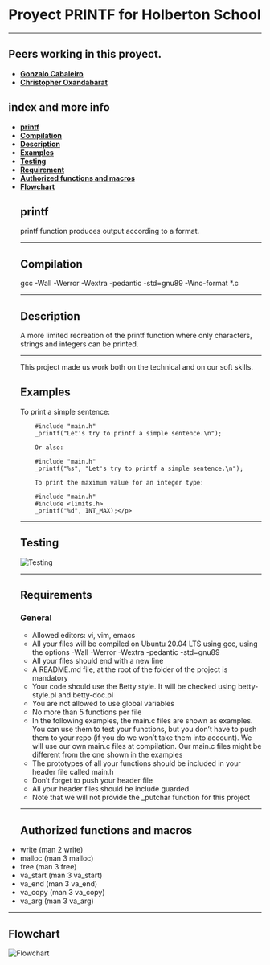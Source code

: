 <h1>	
		Proyect PRINTF for Holberton School
</h1>

<hr>
<h2>Peers working in this proyect.
</h2>
<ul>
<li><a href="https://github.com/Vaka217"> <strong> Gonzalo Cabaleiro
 </strong> </a> </li>

<li> <a href="https://github.com/ChrisOxan"> <strong> Christopher Oxandabarat
 </strong> </a> </li>
 </ul>
<h2>
	index and more info
</h2>
	 <ul>
                <li>
                        <a href="#printf"> <strong> printf </strong> </a>
                </li>
                <li>
                        <a href="#Compilation"> <strong> Compilation </strong> </a>
                </li>
                <li>
                        <a href="#Description"> <strong> Description </strong> </a>
                </li>
                <li>
                        <a href="#Examples"> <strong> Examples </strong> </a>
                </li>
		<li>
			<a href="#Testing"> <strong> Testing </strong> </a>
		</li>
		<li>
			<a href="#Requirement"> <strong> Requirement </strong> </a>
		</li>
		<li>	
			<a href="#More functions"> <strong> Authorized functions and macros </strong> </a>
		</li>
                <li>
                        <a href="#Flowchart"> <strong> Flowchart </strong> </a>
                </li>
<h2>
<div id="printf">
        <strong>printf</strong>
</h2>
                <p>printf function produces output according to a format.</p>
<hr>
<h2>
<div id="Compilation">
        <strong>Compilation</strong>
</h2>
                <p> gcc -Wall -Werror -Wextra -pedantic -std=gnu89 -Wno-format *.c </p>
<hr>
<h2>
<div id="Description">
        <strong>Description</strong>
</h2>
        <p> A more limited recreation of the printf function where only characters, strings and integers can be printed.
<hr>            This project made us work both on the technical and on our soft skills.</p>
<h2>
<div id="Examples">
        <strong>Examples</strong>
</h2>
         <p>  To print a simple sentence:

        #include "main.h"
        _printf("Let's try to printf a simple sentence.\n");

        Or also:

        #include "main.h"
        _printf("%s", "Let's try to printf a simple sentence.\n");

        To print the maximum value for an integer type:

        #include "main.h"
        #include <limits.h>
        _printf("%d", INT_MAX);</p>
<hr>
<h2>
<div id="Testing">
	<strong>Testing</strong>
</h2>
	<img src="https://i.ibb.co/Mgygv64/Testing.png" alt="Testing">
<hr>
<h2>
<div id="Requirement">
	<strong>Requirements</strong>
</h2>
<h3>
	General
</h3>
	<ul>
		<li> Allowed editors: vi, vim, emacs </li>
		<li> All your files will be compiled on Ubuntu 20.04 LTS using gcc, using the options -Wall -Werror -Wextra -pedantic -std=gnu89 </li>
		<li> All your files should end with a new line </li>
		<li> A README.md file, at the root of the folder of the project is mandatory </li>
		<li> Your code should use the Betty style. It will be checked using betty-style.pl and betty-doc.pl </li>
		<li> You are not allowed to use global variables </li>
		<li> No more than 5 functions per file </li>
		<li> In the following examples, the main.c files are shown as examples. You can use them to test your functions, but you don’t
		     have to push them to your repo (if you do we won’t take them into account). We will use our own main.c files at
		     compilation. Our main.c files might be different from the one shown in the examples
		<li> The prototypes of all your functions should be included in your header file called main.h </li>
		<li> Don’t forget to push your header file </li>
		<li> All your header files should be include guarded </li>
		<li> Note that we will not provide the _putchar function for this project </li>
	</ul>
<hr>
<h2>
<div id="More functions">
	<strong>Authorized functions and macros</strong>
</h2>
                <li>
                        write (man 2 write)
                </li>
                <li>
                        malloc (man 3 malloc)
                </li>
                <li>
                        free (man 3 free)
                </li>
                <li>
                        va_start (man 3 va_start)
                </li>
                <li>
                        va_end (man 3 va_end)
                </li>
                <li>
                        va_copy (man 3 va_copy)
                </li>
                <li>
                        va_arg (man 3 va_arg)
                </li>
        </ul>

<hr>
<h2>
<div id="Flowchart">
        <strong>Flowchart</strong>
</h2>
	<img src="link de la imagen" alt="Flowchart">

